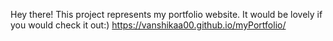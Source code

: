 Hey there! This project represents my portfolio website.
It would be lovely if you would check it out:)
https://vanshikaa00.github.io/myPortfolio/
